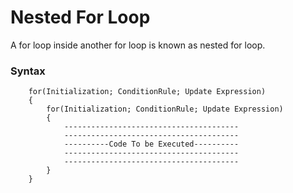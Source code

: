 # Nested For Loop

A for loop inside another for loop is known as nested for loop.

### Syntax

        for(Initialization; ConditionRule; Update Expression)
        {
            for(Initialization; ConditionRule; Update Expression)
            {
                ---------------------------------------
                ---------------------------------------
                ----------Code To be Executed----------
                ---------------------------------------
                ---------------------------------------
            }
        }
